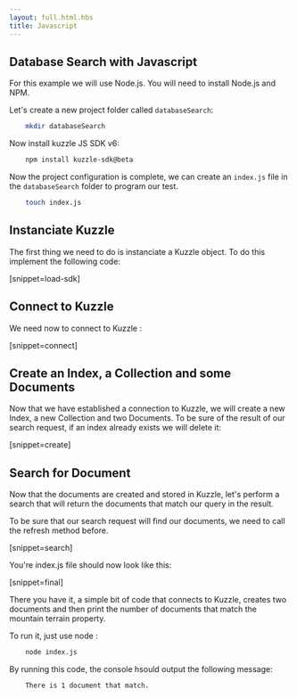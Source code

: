 ```yaml
---
layout: full.html.hbs
title: Javascript
---
```



## Database Search with Javascript

For this example we will use Node.js. You will need to install Node.js and NPM.

Let's create a new project folder called `databaseSearch`:


```bash
    mkdir databaseSearch
```

Now install kuzzle JS SDK v6:


```bash
    npm install kuzzle-sdk@beta
```

Now the project configuration is complete, we can create an `index.js` file in the `databaseSearch` folder to program our test.

```bash
    touch index.js
```
## Instanciate Kuzzle

The first thing we need to do is instanciate a Kuzzle object. To do this implement the following code:

[snippet=load-sdk]

## Connect to Kuzzle

We need now to connect to Kuzzle :

[snippet=connect]

## Create an Index, a Collection and some Documents

Now that we have established a connection to Kuzzle, we will create a new Index, a new Collection and two Documents.
To be sure of the result of our search request, if an index already exists we will delete it: 

[snippet=create]


## Search for Document

Now that the documents are created and stored in Kuzzle, let's perform a search that will return the documents that match our query in the result.

To be sure that our search request will find our documents, we need to call the refresh method before.

[snippet=search]

You're index.js file should now look like this:

[snippet=final]

There you have it, a simple bit of code that connects to Kuzzle, creates two documents and then print the number of documents that match the mountain terrain property.

To run it, just use node :

```bash
    node index.js
```

By running this code, the console hsould output the following message:
```bash
    There is 1 document that match.
```